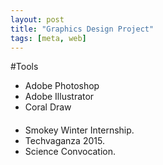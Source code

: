```yaml
---
layout: post
title: "Graphics Design Project"
tags: [meta, web]
---
```


#Tools
- Adobe Photoshop
- Adobe Illustrator
- Coral Draw
####
- Smokey Winter Internship.
- Techvaganza 2015.
- Science Convocation.